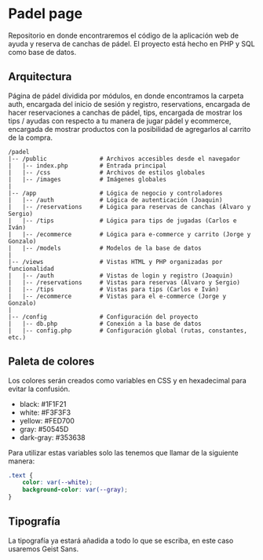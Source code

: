 # Padel page

Repositorio en donde encontraremos el código de la aplicación web de ayuda y reserva de canchas de pádel. El proyecto está hecho en PHP y SQL como base de datos.

## Arquitectura

Página de pádel dividida por módulos, en donde encontramos la carpeta auth, encargada del inicio de sesión y registro, reservations, encargada de hacer reservaciones
a canchas de pádel, tips, encargada de mostrar los tips / ayudas con respecto a tu manera de jugar pádel y ecommerce, encargada de mostrar productos con la posibilidad de agregarlos al carrito de la compra.

```
/padel
|-- /public               # Archivos accesibles desde el navegador
|   |-- index.php         # Entrada principal
|   |-- /css              # Archivos de estilos globales
|   |-- /images           # Imágenes globales
|
|-- /app                  # Lógica de negocio y controladores
|   |-- /auth             # Lógica de autenticación (Joaquin)
|   |-- /reservations     # Lógica para reservas de canchas (Álvaro y Sergio)
|   |-- /tips             # Lógica para tips de jugadas (Carlos e Iván)
|   |-- /ecommerce        # Lógica para e-commerce y carrito (Jorge y Gonzalo)
|   |-- /models           # Modelos de la base de datos
|
|-- /views                # Vistas HTML y PHP organizadas por funcionalidad
|   |-- /auth             # Vistas de login y registro (Joaquin)
|   |-- /reservations     # Vistas para reservas (Álvaro y Sergio)
|   |-- /tips             # Vistas para tips (Carlos e Iván)
|   |-- /ecommerce        # Vistas para el e-commerce (Jorge y Gonzalo)
|
|-- /config               # Configuración del proyecto
|   |-- db.php            # Conexión a la base de datos
|   |-- config.php        # Configuración global (rutas, constantes, etc.)
```

## Paleta de colores

Los colores serán creados como variables en CSS y en hexadecimal para evitar la confusión.

- black: #1F1F21
- white: #F3F3F3
- yellow: #FED700
- gray: #50545D
- dark-gray: #353638

Para utilizar estas variables solo las tenemos que llamar de la siguiente manera:

```css
.text {
    color: var(--white);
    background-color: var(--gray);
}
```

## Tipografía

La tipografía ya estará añadida a todo lo que se escriba, en este caso usaremos Geist Sans.
